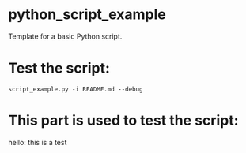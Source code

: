 # python_script_example
Template for a basic Python script.

# Test the script:
`script_example.py -i README.md --debug`

# This part is used to test the script:
hello: this is a test
